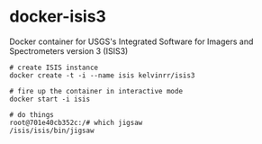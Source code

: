 # docker-isis3
Docker container for USGS's Integrated Software for Imagers and Spectrometers version 3 (ISIS3)

```shell
# create ISIS instance
docker create -t -i --name isis kelvinrr/isis3

# fire up the container in interactive mode
docker start -i isis

# do things
root@701e40cb352c:/# which jigsaw
/isis/isis/bin/jigsaw
```
